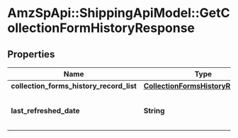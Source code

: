 # AmzSpApi::ShippingApiModel::GetCollectionFormHistoryResponse

## Properties
Name | Type | Description | Notes
------------ | ------------- | ------------- | -------------
**collection_forms_history_record_list** | [**CollectionFormsHistoryRecordList**](CollectionFormsHistoryRecordList.md) |  | [optional] 
**last_refreshed_date** | **String** | Last Refereshed Date of collection | [optional] 

